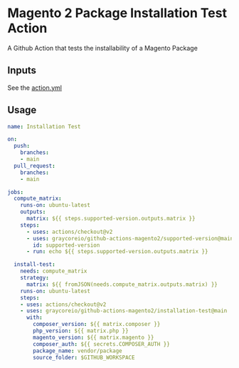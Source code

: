 # Magento 2 Package Installation Test Action

A Github Action that tests the installability of a Magento Package

## Inputs

See the [action.yml](./action.yml)

## Usage

```yml
name: Installation Test

on:
  push:
    branches:
    - main
  pull_request:
    branches:
    - main

jobs:
  compute_matrix:
    runs-on: ubuntu-latest
    outputs:
      matrix: ${{ steps.supported-version.outputs.matrix }}
    steps:
      - uses: actions/checkout@v2
      - uses: graycoreio/github-actions-magento2/supported-version@main
        id: supported-version
      - run: echo ${{ steps.supported-version.outputs.matrix }}

  install-test:
    needs: compute_matrix
    strategy:
      matrix: ${{ fromJSON(needs.compute_matrix.outputs.matrix) }}
    runs-on: ubuntu-latest
    steps:
    - uses: actions/checkout@v2
    - uses: graycoreio/github-actions-magento2/installation-test@main
      with:
        composer_version: ${{ matrix.composer }}
        php_version: ${{ matrix.php }}
        magento_version: ${{ matrix.magento }}
        composer_auth: ${{ secrets.COMPOSER_AUTH }}
        package_name: vendor/package
        source_folder: $GITHUB_WORKSPACE
```
